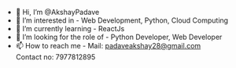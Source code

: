 - 👋 Hi, I’m @AkshayPadave
- 👀 I’m interested in - Web Development, Python, Cloud Computing
- 🌱 I’m currently learning - ReactJs
- 💞️ I’m looking for the role of - Python Developer, Web Developer
- 📫 How to reach me -
        Mail: padaveakshay28@gmail.com   
        Contact no: 7977812895 
  

<!---
AkshayPadave/AkshayPadave is a ✨ special ✨ repository because its `README.md` (this file) appears on your GitHub profile.
You can click the Preview link to take a look at your changes.
--->
